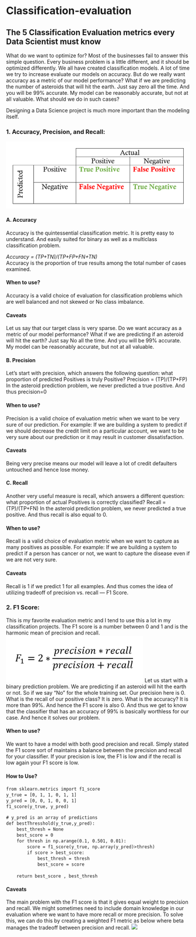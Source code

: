 # Classification-evaluation
## The 5 Classification Evaluation metrics every Data Scientist must know
What do we want to optimize for? Most of the businesses fail to answer this simple question.
Every business problem is a little different, and it should be optimized differently.
We all have created classification models. A lot of time we try to increase evaluate our models on accuracy. But do we really want accuracy as a metric of our model performance?
What if we are predicting the number of asteroids that will hit the earth.
Just say zero all the time. And you will be 99% accurate. My model can be reasonably accurate, but not at all valuable. What should we do in such cases?

Designing a Data Science project is much more important than the modeling itself.

### 1. Accuracy, Precision, and Recall:
![](<confusion matrix.png>)

#### A. Accuracy
Accuracy is the quintessential classification metric. It is pretty easy to understand. And easily suited for binary as well as a multiclass classification problem.

*Accuracy = (TP+TN)/(TP+FP+FN+TN)*  
Accuracy is the proportion of true results among the total number of cases examined.

#### When to use?
Accuracy is a valid choice of evaluation for classification problems which are well balanced and not skewed or No class imbalance.  
#### Caveats
Let us say that our target class is very sparse. Do we want accuracy as a metric of our model performance? What if we are predicting if an asteroid will hit the earth? Just say No all the time. And you will be 99% accurate. My model can be reasonably accurate, but not at all valuable.  
#### B. Precision
Let’s start with precision, which answers the following question: what proportion of predicted Positives is truly Positive?
Precision = (TP)/(TP+FP)
In the asteroid prediction problem, we never predicted a true positive.
And thus precision=0
#### When to use?
Precision is a valid choice of evaluation metric when we want to be very sure of our prediction. For example: If we are building a system to predict if we should decrease the credit limit on a particular account, we want to be very sure about our prediction or it may result in customer dissatisfaction.
#### Caveats
Being very precise means our model will leave a lot of credit defaulters untouched and hence lose money.
#### C. Recall
Another very useful measure is recall, which answers a different question: what proportion of actual Positives is correctly classified?
Recall = (TP)/(TP+FN)
In the asteroid prediction problem, we never predicted a true positive.
And thus recall is also equal to 0.
#### When to use?
Recall is a valid choice of evaluation metric when we want to capture as many positives as possible. For example: If we are building a system to predict if a person has cancer or not, we want to capture the disease even if we are not very sure.
#### Caveats
Recall is 1 if we predict 1 for all examples.
And thus comes the idea of utilizing tradeoff of precision vs. recall — F1 Score. 

### 2. F1 Score:
This is my favorite evaluation metric and I tend to use this a lot in my classification projects.
The F1 score is a number between 0 and 1 and is the harmonic mean of precision and recall.
![](<f1score.png>)
Let us start with a binary prediction problem. We are predicting if an asteroid will hit the earth or not.
So if we say “No” for the whole training set. Our precision here is 0. What is the recall of our positive class? It is zero. What is the accuracy? It is more than 99%.
And hence the F1 score is also 0. And thus we get to know that the classifier that has an accuracy of 99% is basically worthless for our case. And hence it solves our problem.
#### When to use? 
We want to have a model with both good precision and recall. Simply stated the F1 score sort of maintains a balance between the precision and recall for your classifier. If your precision is low, the F1 is low and if the recall is low again your F1 score is low.
 
#### How to Use? 
```
from sklearn.metrics import f1_score
y_true = [0, 1, 1, 0, 1, 1]
y_pred = [0, 0, 1, 0, 0, 1]
f1_score(y_true, y_pred)  
```
 
```
# y_pred is an array of predictions
def bestThresshold(y_true,y_pred):
    best_thresh = None
    best_score = 0
    for thresh in np.arange(0.1, 0.501, 0.01):
        score = f1_score(y_true, np.array(y_pred)>thresh)
        if score > best_score:
            best_thresh = thresh
            best_score = score
            
    return best_score , best_thresh
```
#### Caveats
The main problem with the F1 score is that it gives equal weight to precision and recall. We might sometimes need to include domain knowledge in our evaluation where we want to have more recall or more precision. To solve this, we can do this by creating a weighted F1 metric as below where beta manages the tradeoff between precision and recall.
![](<image(1).png>)
